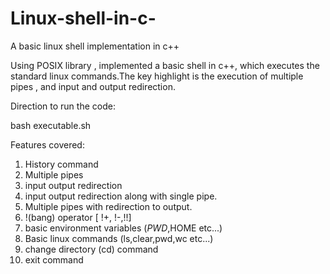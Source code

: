 # Linux-shell-in-c-

A basic linux shell implementation in c++

Using POSIX library , implemented a basic shell in c++, which executes the standard linux commands.The key highlight is the execution of multiple pipes , and input and output redirection.

Direction to run the code:

bash executable.sh

Features covered:

1. History command
2. Multiple pipes
3. input output redirection
4. input output redirection along with single pipe.
5. Multiple pipes with redirection to output.
6. !(bang) operator [ !+, !-,!!]
7. basic environment variables ($PWD,$HOME etc...)
8. Basic linux commands (ls,clear,pwd,wc etc...)
9. change directory (cd) command
10. exit command

